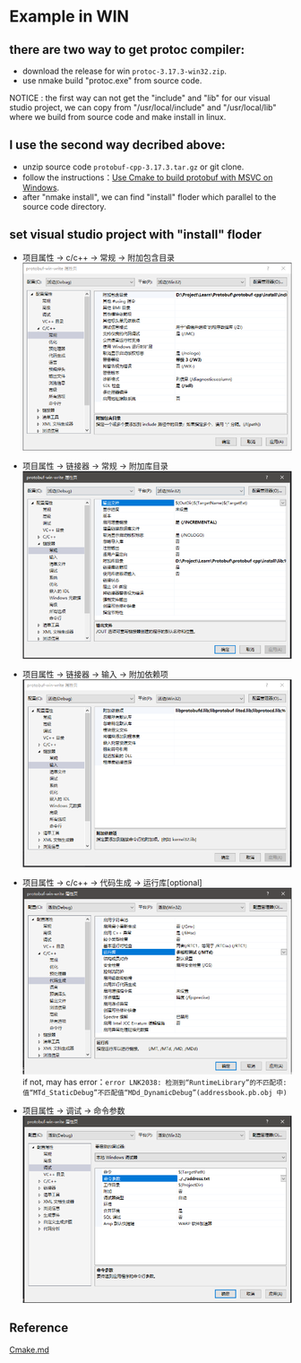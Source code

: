 # Example in WIN

## there are two way to get protoc compiler:
* download the release for win `protoc-3.17.3-win32.zip`.
* use nmake build "protoc.exe" from source code.

NOTICE : the first way can not get the "include" and "lib" for our visual studio project, we can copy from "/usr/local/include" and "/usr/local/lib" where we build from source code and make install in linux.

## I use the second way decribed above:

* unzip source code `protobuf-cpp-3.17.3.tar.gz` or git clone. 
* follow the instructions：[Use Cmake to build protobuf with MSVC on Windows](https://github.com/protocolbuffers/protobuf/blob/master/cmake/README.md).
* after "nmake install", we can find "install" floder which parallel to the source code directory.

## set visual studio project with "install" floder

* 项目属性 -> c/c++ -> 常规 -> 附加包含目录
![image_text](https://github.com/zhang0xf/protobuf-cpp/blob/main/image/Headers_Include.PNG)

* 项目属性 -> 链接器 -> 常规 -> 附加库目录
![image_text](https://github.com/zhang0xf/protobuf-cpp/blob/main/image/Lib_Include.PNG)

* 项目属性 -> 链接器 -> 输入 -> 附加依赖项
![image_text](https://github.com/zhang0xf/protobuf-cpp/blob/main/image/Lib_Name.PNG)

* 项目属性 -> c/c++ -> 代码生成 -> 运行库[optional]
![image_text](https://github.com/zhang0xf/protobuf-cpp/blob/main/image/Compiler_Error_Solution.PNG)
if not, may has error：`error LNK2038: 检测到“RuntimeLibrary”的不匹配项: 值“MTd_StaticDebug”不匹配值“MDd_DynamicDebug”(addressbook.pb.obj 中)`

* 项目属性 -> 调试 -> 命令参数
![image_text](https://github.com/zhang0xf/protobuf-cpp/blob/main/image/ArgsSetting_For_Main.PNG)

## Reference

[Cmake.md](https://github.com/protocolbuffers/protobuf/blob/master/cmake/README.md)
